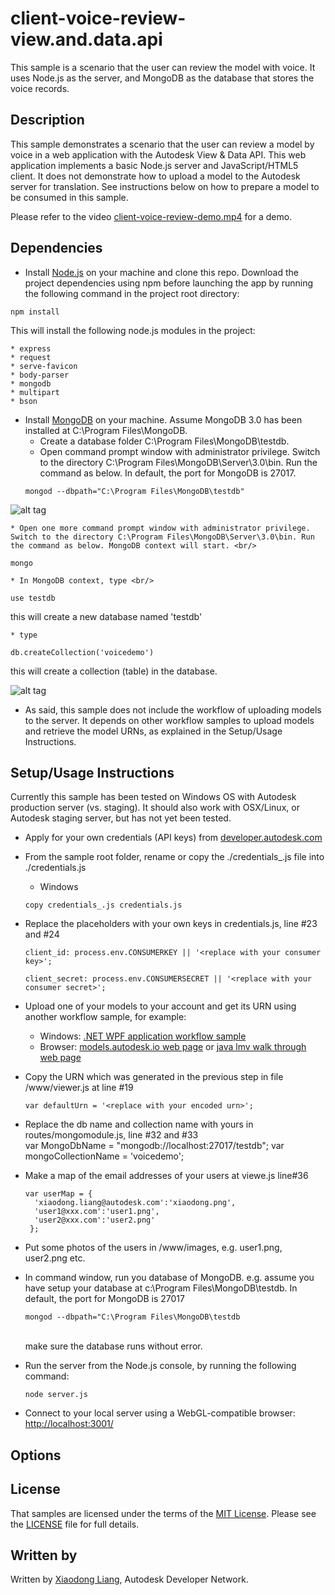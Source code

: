 # client-voice-review-view.and.data.api
This sample is a scenario that the user can review the model with voice. It uses Node.js as the server, and MongoDB as the database that stores the voice records.

## Description
This sample demonstrates a scenario that the user can review a model by voice in a web application with the Autodesk View & Data API. This web application implements a basic Node.js server and JavaScript/HTML5 client. It does not demonstrate how to upload a model to the Autodesk server for translation. See instructions below on how to prepare a model to be consumed in this sample.

Please refer to the video [client-voice-review-demo.mp4](https://github.com/Developer-Autodesk/client-voice-review-view.and.data.api/blob/master/client-voice-review-demo.mp4) for a demo. 


## Dependencies
* Install [Node.js](https://nodejs.org/) on your machine and clone this repo. Download the project dependencies using npm before launching the app by running the following command in the project root directory:
```
npm install
```
This will install the following node.js modules in the project:

	* express
	* request
	* serve-favicon
	* body-parser
	* mongodb
	* multipart
	* bson

* Install [MongoDB](http://www.mongodb.org/) on your machine. Assume MongoDB 3.0 has been installed at C:\Program Files\MongoDB\.
	* Create a database folder C:\Program Files\MongoDB\testdb. 
	* Open command prompt window with administrator privilege. Switch to the directory C:\Program Files\MongoDB\Server\3.0\bin. Run the command as below. In default, the port for MongoDB is 27017. <br/>
  ```
  mongod --dbpath="C:\Program Files\MongoDB\testdb"
  ```
 ![alt tag](https://github.com/Developer-Autodesk/client-voice-review-view.and.data.api/blob/master/help/start-mongo.png)
  
	* Open one more command prompt window with administrator privilege. Switch to the directory C:\Program Files\MongoDB\Server\3.0\bin. Run the command as below. MongoDB context will start. <br/>
  ```
  mongo
  ```
	* In MongoDB context, type <br/>
  ```
  use testdb
  ```
  this will create a new database named 'testdb'
  
	* type
  ```
  db.createCollection('voicedemo')
  ```
  this will create a collection (table) in the database.
  
 ![alt tag](https://github.com/Developer-Autodesk/client-voice-review-view.and.data.api/blob/master/help/create-database-collection.png)
   
* As said, this sample does not include the workflow of uploading models to the server.
It depends on other workflow samples to upload models and retrieve the model URNs, as explained in the Setup/Usage Instructions.


## Setup/Usage Instructions
 
Currently this sample has been tested on Windows OS with Autodesk production server (vs. staging). It should also work with OSX/Linux, or Autodesk staging server, but has not yet been tested.

* Apply for your own credentials (API keys) from [developer.autodesk.com](http://developer.autodesk.com)
* From the sample root folder, rename or copy the ./credentials_.js file into ./credentials.js <br />
  * Windows  
  ```
  copy credentials_.js credentials.js 
  
  ```
* Replace the placeholders with your own keys in credentials.js, line #23 and #24 <br />
  ```
  client_id: process.env.CONSUMERKEY || '<replace with your consumer key>';
  
  client_secret: process.env.CONSUMERSECRET || '<replace with your consumer secret>';
  ```
* Upload one of your models to your account and get its URN using another workflow sample, for example:
  - Windows: [.NET WPF application workflow sample](https://github.com/Developer-Autodesk/workflow-wpf-view.and.data.api) 
   - Browser: [models.autodesk.io web page](http://models.autodesk.io) or [java lmv walk through web page](http://javalmvwalkthrough-vq2mmximxb.elasticbeanstalk.com)
* Copy the URN which was generated in the previous step in file /www/viewer.js at line #19 <br />
  ```
  var defaultUrn = '<replace with your encoded urn>';
  ```
  
* Replace the db name and collection name with yours in routes/mongomodule.js, line #32 and #33 <br />
  var MongoDbName = "mongodb://localhost:27017/testdb";
  var mongoCollectionName = 'voicedemo';

* Make a map of the email addresses of your users at viewe.js line#36 <br />
  ```
  var userMap = {
	'xiaodong.liang@autodesk.com':'xiaodong.png',
	'user1@xxx.com':'user1.png',
	'user2@xxx.com':'user2.png' 
   };
  ```
* Put some photos of the users in /www/images, e.g. user1.png, user2.png etc.

* In command window, run you database of MongoDB. e.g. assume you have setup your database at c:\Program Files\MongoDB\testdb. In default, the port for MongoDB is 27017 <br />
   ``` 
  mongod --dbpath="C:\Program Files\MongoDB\testdb
   ```
  <br/>
  make sure the database runs without error. 
  
* Run the server from the Node.js console, by running the following command: <br />
  ```
  node server.js
  ```
* Connect to your local server using a WebGL-compatible browser: [http://localhost:3001/](http://localhost:3001/)


## Options



## License

That samples are licensed under the terms of the [MIT License](http://opensource.org/licenses/MIT). Please see the [LICENSE](LICENSE) file for full details.


## Written by 

Written by [Xiaodong Liang](http://adndevblog.typepad.com/aec/xiaodong-liang.html), Autodesk Developer Network.  
